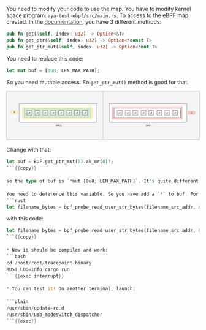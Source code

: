 You need to modify your code to use the map. You have to modify kernel space program: `aya-test-ebpf/src/main.rs`.
To access to the eBPF map created. In the [documentation](https://docs.rs/aya-ebpf/latest/aya_ebpf/maps/per_cpu_array/struct.PerCpuArray.html), you have 3 different methods:

```rust
pub fn get(&self, index: u32) -> Option<&T>
pub fn get_ptr(&self, index: u32) -> Option<*const T>
pub fn get_ptr_mut(&self, index: u32) -> Option<*mut T>
```

You need to replace this code:
```rust
let mut buf = [0u8; LEN_MAX_PATH];
```

So you need mutable access. So `get_ptr_mut()` method is good for that.

![map of one array of 8 entries (get)](../../img/first-map-2.png)

Change with that:

```rust
let buf = BUF.get_ptr_mut(0).ok_or(0)?;
```{{copy}}

so the type of buf is `*mut [0u8; LEN_MAX_PATH]`. It's quite different from previously.

You need to deference this variable. So you have add a `*` to buf. For that, you need to modify this line :
```rust
let filename_bytes = bpf_probe_read_user_str_bytes(filename_src_addr, &mut buf)?;
```
with this code:

```rust
let filename_bytes = bpf_probe_read_user_str_bytes(filename_src_addr, &mut *buf)?;
```{{copy}}

* Now it should be compiled and work:
```bash
cd /host/root/tracepoint-binary
RUST_LOG=info cargo run
```{{exec interrupt}}

* You can test it! On another terminal, launch:

```plain
/usr/sbin/update-rc.d
/usr/sbin/usb_modeswitch_dispatcher
```{{exec}}
